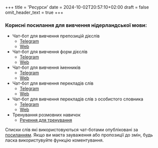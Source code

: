 +++
title = 'Ресурси'
date = 2024-10-02T20:57:10+02:00
draft = false
omit_header_text = true
+++

### Корисні посилання для вивчення нідерландської мови:

- Чат-бот для вивчення препозицій дієслів
    - <a href="https://t.me/YaVchuDutchPrepositiesTrainerBot" target="_blank">Telegram</a>
    - <a href="https://botsrv2.com/qb/ja-vchu-dutch/werkwoord-prepositie-trainer" target="_blank">Web</a>
- Чат-бот для вивчення форм дієслів
    - <a href="https://t.me/YaVchuDutchWerkwoordenTrainerBot" target="_blank">Telegram</a>
    - <a href="https://botsrv2.com/qb/ja-vchu-dutch/werkwoord-trainer" target="_blank">Web</a>
- Чат-бот для вивчення іменників
    - <a href="https://t.me/JaVchuDutchNaamwoordenTrainerBot" target="_blank">Telegram</a>
    - <a href="https://botsrv2.com/qb/ja-vchu-dutch/zelfstandig-naamwoord-trainer" target="_blank">Web</a>
- Чат-бот для вивчення перекладів слів
    - <a href="https://t.me/JaVchuDutchVertalingenTrainerBot" target="_blank">Telegram</a>
    - <a href="https://botsrv2.com/qb/ja-vchu-dutch/woord-vertaling-trainer" target="_blank">Web</a>
- Чат-бот для вивчення перекладів слів з особистого словника
    - <a href="https://t.me/JaVchuDutchPWVTrainerBot" target="_blank">Telegram</a>
    - <a href="https://botsrv2.com/qb/ja-vchu-dutch/persoonlijke-woorden-trainer" target="_blank">Web</a>
- Тренування розмовних навичок
    - [Речення для тренування](/speech/)

Списки слів які використовуються чат-ботами опубліковані за [посиланням](https://docs.google.com/spreadsheets/d/1b4Gwv3IkfEAna7H_1hwCx1HamKP_rTBI_0ivvYzBge8/edit?gid=0#gid=0).
Якщо ви маєта зауваження або пропозиції до змін, будь ласка використувуйте функцію коментування.
